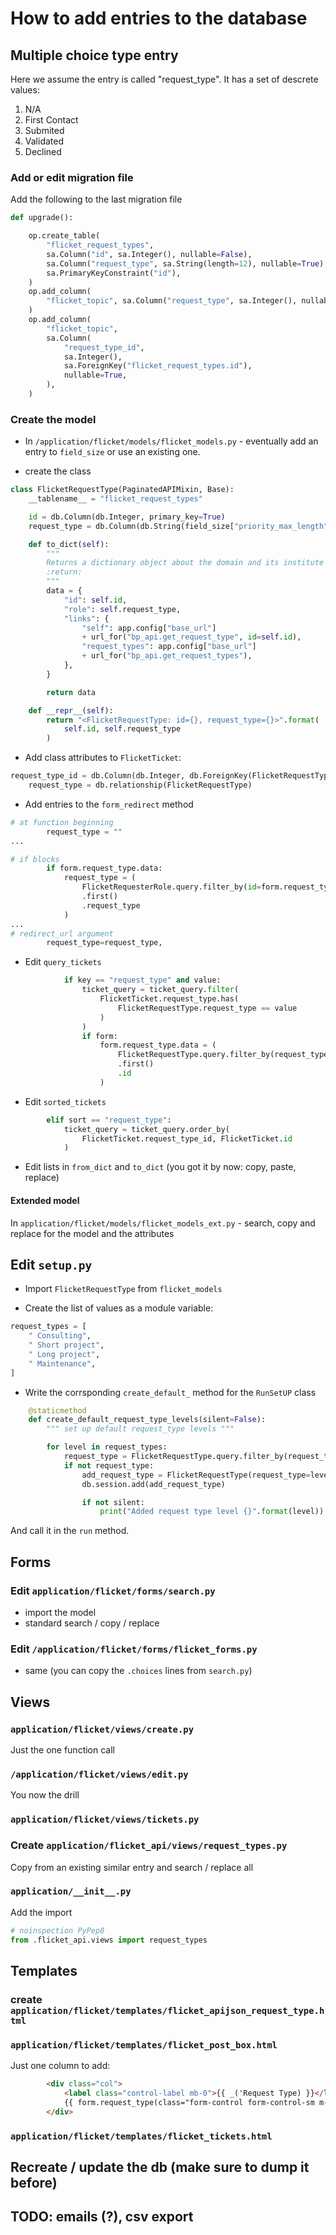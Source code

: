 
# How to add entries to the database

## Multiple choice type entry

Here we assume the entry is called "request_type". It has a set of descrete values:

1. N/A
2. First Contact
3. Submited
4. Validated
5. Declined



### Add or edit migration file

Add the following to the last migration file

```py
def upgrade():

    op.create_table(
        "flicket_request_types",
        sa.Column("id", sa.Integer(), nullable=False),
        sa.Column("request_type", sa.String(length=12), nullable=True),
        sa.PrimaryKeyConstraint("id"),
    )
    op.add_column(
        "flicket_topic", sa.Column("request_type", sa.Integer(), nullable=True,),
    )
    op.add_column(
        "flicket_topic",
        sa.Column(
            "request_type_id",
            sa.Integer(),
            sa.ForeignKey("flicket_request_types.id"),
            nullable=True,
        ),
    )

```

### Create the model

* In `/application/flicket/models/flicket_models.py` - eventually add an entry to `field_size` or use an existing one.

* create the class

```py
class FlicketRequestType(PaginatedAPIMixin, Base):
    __tablename__ = "flicket_request_types"

    id = db.Column(db.Integer, primary_key=True)
    request_type = db.Column(db.String(field_size["priority_max_length"]))

    def to_dict(self):
        """
        Returns a dictionary object about the domain and its institute
        :return:
        """
        data = {
            "id": self.id,
            "role": self.request_type,
            "links": {
                "self": app.config["base_url"]
                + url_for("bp_api.get_request_type", id=self.id),
                "request_types": app.config["base_url"]
                + url_for("bp_api.get_request_types"),
            },
        }

        return data

    def __repr__(self):
        return "<FlicketRequestType: id={}, request_type={}>".format(
            self.id, self.request_type
        )
```

* Add class attributes to `FlicketTicket`:

```py
request_type_id = db.Column(db.Integer, db.ForeignKey(FlicketRequestType.id))
    request_type = db.relationship(FlicketRequestType)

```

* Add entries to the `form_redirect` method


```py
# at function beginning
        request_type = ""
...

# if blocks
        if form.request_type.data:
            request_type = (
                FlicketRequesterRole.query.filter_by(id=form.request_type.data)
                .first()
                .request_type
            )
...
# redirect_url argument
        request_type=request_type,

```

* Edit `query_tickets`

```py
            if key == "request_type" and value:
                ticket_query = ticket_query.filter(
                    FlicketTicket.request_type.has(
                        FlicketRequestType.request_type == value
                    )
                )
                if form:
                    form.request_type.data = (
                        FlicketRequestType.query.filter_by(request_type=value)
                        .first()
                        .id
                    )
```
* Edit `sorted_tickets`

```py
        elif sort == "request_type":
            ticket_query = ticket_query.order_by(
                FlicketTicket.request_type_id, FlicketTicket.id
            )
```

* Edit lists in `from_dict` and `to_dict` (you got it by now: copy, paste, replace)

#### Extended model

In `application/flicket/models/flicket_models_ext.py` - search, copy and replace for the model and the attributes


## Edit `setup.py`

* Import `FlicketRequestType` from `flicket_models`

* Create the list of values as a module variable:
```py
request_types = [
    " Consulting",
    " Short project",
    " Long project",
    " Maintenance",
]
```



* Write the corrsponding `create_default_` method for the `RunSetUP` class

```py
    @staticmethod
    def create_default_request_type_levels(silent=False):
        """ set up default request_type levels """

        for level in request_types:
            request_type = FlicketRequestType.query.filter_by(request_type=level).first()
            if not request_type:
                add_request_type = FlicketRequestType(request_type=level)
                db.session.add(add_request_type)

                if not silent:
                    print("Added request type level {}".format(level))
```

And call it in the `run` method.

## Forms

### Edit `application/flicket/forms/search.py`

* import the model
* standard search / copy / replace

### Edit `/application/flicket/forms/flicket_forms.py`

* same (you can copy the `.choices` lines from `search.py`)

## Views

### `application/flicket/views/create.py`

Just the one function call

### `/application/flicket/views/edit.py`

You now the drill

### `application/flicket/views/tickets.py`

### Create `application/flicket_api/views/request_types.py`

Copy from an existing similar entry and search / replace all

### `application/__init__.py`

Add the import

```py
# noinspection PyPep8
from .flicket_api.views import request_types
```

## Templates


### create `application/flicket/templates/flicket_apijson_request_type.html`




### `application/flicket/templates/flicket_post_box.html`

Just one column to add:
```html
        <div class="col">
            <label class="control-label mb-0">{{ _('Request Type) }}</label>
            {{ form.request_type(class="form-control form-control-sm m-0") }}
        </div>
```

### `application/flicket/templates/flicket_tickets.html`




## Recreate / update the db (make sure to dump it before)


## TODO: emails (?), csv export


<!-- ./setup.py -->
<!-- ./migrations/versions/13b0fec5b6ac_adds_centuri_specific_fields.py -->
<!-- ./application/flicket/models/flicket_models_ext.py -->
<!-- ./application/flicket/models/flicket_models.py -->
<!-- ./application/flicket/forms/search.py -->
<!-- ./application/flicket/forms/flicket_forms.py -->
<!-- ./application/flicket/views/create.py -->
<!-- ./application/flicket/views/edit.py -->
<!-- ./application/flicket/views/tickets.py -->
<!-- ./application/__init__.py -->
<!-- ./application/flicket_api/views/requester_roles.py -->
<!-- ./application/flicket/templates/flicket_post_box.html -->
<!-- ./application/flicket/templates/flicket_apijson_requester_roles.html -->
<!-- ./application/flicket/templates/flicket_tickets.html -->
